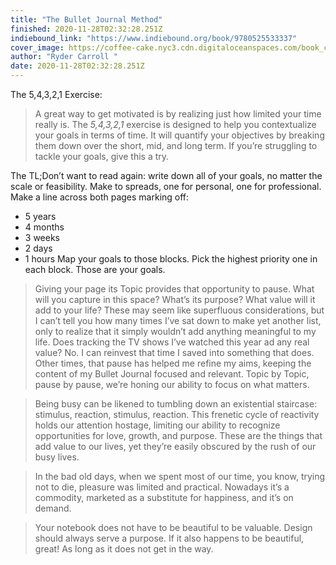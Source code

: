 ```yaml
---
title: "The Bullet Journal Method"
finished: 2020-11-28T02:32:28.251Z
indiebound_link: "https://www.indiebound.org/book/9780525533337"
cover_image: https://coffee-cake.nyc3.cdn.digitaloceanspaces.com/book_covers/2020/bullet.webp
author: "Ryder Carroll "
date: 2020-11-28T02:32:28.251Z
---
```


The 5,4,3,2,1 Exercise:

> A great way to get motivated is by realizing just how limited your time really is. The _5,4,3,2,1_ exercise is designed to help you contextualize your goals in terms of time. It will quantify your objectives by breaking them down over the short, mid, and long term. If you’re struggling to tackle your goals, give this a try.

The TL;Don’t want to read again: write down all of your goals, no matter the scale or feasibility. Make to spreads, one for personal, one for professional. Make a line across both pages marking off:

- 5 years
- 4 months
- 3 weeks
- 2 days
- 1 hours
  Map your goals to those blocks. Pick the highest priority one in each block. Those are your goals.

> Giving your page its Topic provides that opportunity to pause. What will you capture in this space? What’s its purpose? What value will it add to your life? These may seem like superfluous considerations, but I can’t tell you how many times I’ve sat down to make yet another list, only to realize that it simply wouldn’t add anything meaningful to my life. Does tracking the TV shows I’ve watched this year ad any real value? No. I can reinvest that time I saved into something that does. Other times, that pause has helped me refine my aims, keeping the content of my Bullet Journal focused and relevant. Topic by Topic, pause by pause, we’re honing our ability to focus on what matters.

> Being busy can be likened to tumbling down an existential staircase: stimulus, reaction, stimulus, reaction. This frenetic cycle of reactivity holds our attention hostage, limiting our ability to recognize opportunities for love, growth, and purpose. These are the things that add value to our lives, yet they’re easily obscured by the rush of our busy lives.

> In the bad old days, when we spent most of our time, you know, trying not to die, pleasure was limited and practical. Nowadays it’s a commodity, marketed as a substitute for happiness, and it’s on demand.

> Your notebook does not have to be beautiful to be valuable. Design should always serve a purpose. If it also happens to be beautiful, great! As long as it does not get in the way.
